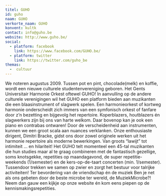 ```yaml
---
titel: GUHO
id: guho
naam: GUHO
verkorte_naam: GUHO
konvent: kultk
contact: info@guho.be
website: http://www.guho.be/
social:
  - platform: facebook
    link: https://www.facebook.com/GUHO.be/
  - platform: twitter
    link: https://twitter.com/guho_be
themas:
  -  cultuur
---
```


We noteren augustus 2009. Tussen pot en pint, chocolade(melk) en koffie, wordt een nieuwe culturele studentenvereniging geboren. Het Gents Universitair Harmonie Orkest oftewel GUHO! In aanvulling op de andere culturele verenigingen wil het GUHO een platform bieden aan muzikanten die een blaasinstrument of slagwerk spelen. Een harmonieorkest of kortweg harmonie onderscheidt zich immers van een symfonisch orkest of fanfare door z’n bezetting en bijgevolg het repertoire. Koperblazers, houtblazers én slagwerkers zijn bij ons van harte welkom. Daar bovenop kan je ook een piano en contrabas ontwaren! Door de verscheidenheid aan instrumenten, kunnen we een groot scala aan nuances verklanken. Onze enthousiaste dirigent, Dimitri Bracke, gidst ons door zowel originele werken uit het harmonie repertoire als moderne bewerkingen. Van groots “lawijt” tot intimiteit … en hilariteit! Het GUHO telt momenteel een 45-tal muzikanten die hun studies maar al te graag combineren met de fantastisch gezellige, soms knotsgekke, repetities op maandagavond, de super repetitie-weekends (1/semester) en de kers-op-de-taart concerten (min. 1/semester). Tussendoor trekken we samen op zwier en zorgt het bestuur voor talrijke activiteiten! Ter bevordering van de vriendschap én de muziek Ben je net als ons gebeten door de beste microbe ter wereld, de MuziekMicrobe?! Neem dan gauw een kijkje op onze website én kom eens piepen op de kennismakingsrepetities.
